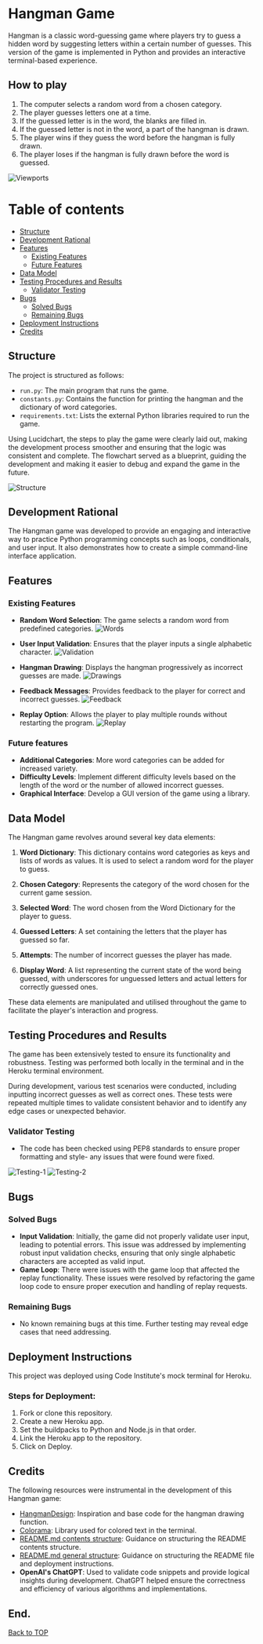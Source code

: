 # Hangman Game

Hangman is a classic word-guessing game where players try to guess a hidden word by suggesting letters within a certain number of guesses. This version of the game is implemented in Python and provides an interactive terminal-based experience.

## How to play

1. The computer selects a random word from a chosen category.
2. The player guesses letters one at a time.
3. If the guessed letter is in the word, the blanks are filled in.
4. If the guessed letter is not in the word, a part of the hangman is drawn.
5. The player wins if they guess the word before the hangman is fully drawn.
6. The player loses if the hangman is fully drawn before the word is guessed.

![Viewports](md_images/viewports.png)

# Table of contents
- [Structure](#structure)
- [Development Rational](#dev-ration)
- [Features](#features)
    - [Existing Features](existing-features)
    - [Future Features](future-features)
- [Data Model](#data-model)
- [Testing Procedures and Results](#testing)
    - [Validator Testing](#validator-testing)
- [Bugs](#bugs)
    - [Solved Bugs](#solved-bugs)
    - [Remaining Bugs](#remaining-bugs)
- [Deployment Instructions](#deployment)
- [Credits](#credits)

## Structure
The project is structured as follows:
- `run.py`: The main program that runs the game.
- `constants.py`: Contains the function for printing the hangman and the dictionary of word categories.
- `requirements.txt`: Lists the external Python libraries required to run the game.

Using Lucidchart, the steps to play the game were clearly laid out, making the development process smoother and ensuring that the logic was consistent and complete. The flowchart served as a blueprint, guiding the development and making it easier to debug and expand the game in the future.

![Structure](md_images/structure.png)

## Development Rational

The Hangman game was developed to provide an engaging and interactive way to practice Python programming concepts such as loops, conditionals, and user input. It also demonstrates how to create a simple command-line interface application.

## Features

### Existing Features
- **Random Word Selection**: The game selects a random word from predefined categories.
![Words](md_images/feature-1.png)

- **User Input Validation**: Ensures that the player inputs a single alphabetic character.
![Validation](md_images/feature-2.png)

- **Hangman Drawing**: Displays the hangman progressively as incorrect guesses are made.
![Drawings](md_images/feature-3.png)

- **Feedback Messages**: Provides feedback to the player for correct and incorrect guesses.
![Feedback](md_images/feature-4.png)

- **Replay Option**: Allows the player to play multiple rounds without restarting the program.
![Replay](md_images/feature-5.png)

### Future features

- **Additional Categories**: More word categories can be added for increased variety.
- **Difficulty Levels**: Implement different difficulty levels based on the length of the word or the number of allowed incorrect guesses.
- **Graphical Interface**: Develop a GUI version of the game using a library.

## Data Model

The Hangman game revolves around several key data elements:

1. **Word Dictionary**: This dictionary contains word categories as keys and lists of words as values. It is used to select a random word for the player to guess.

2. **Chosen Category**: Represents the category of the word chosen for the current game session.

3. **Selected Word**: The word chosen from the Word Dictionary for the player to guess.

4. **Guessed Letters**: A set containing the letters that the player has guessed so far.

5. **Attempts**: The number of incorrect guesses the player has made.

6. **Display Word**: A list representing the current state of the word being guessed, with underscores for unguessed letters and actual letters for correctly guessed ones.

These data elements are manipulated and utilised throughout the game to facilitate the player's interaction and progress.

## Testing Procedures and Results

The game has been extensively tested to ensure its functionality and robustness. Testing was performed both locally in the terminal and in the Heroku terminal environment.

During development, various test scenarios were conducted, including inputting incorrect guesses as well as correct ones. These tests were repeated multiple times to validate consistent behavior and to identify any edge cases or unexpected behavior.

### Validator Testing

- The code has been checked using PEP8 standards to ensure proper formatting and style- any issues that were found were fixed.

![Testing-1](md_images/pep8-1.png)
![Testing-2](md_images/pep8-2.png)

## Bugs

### Solved Bugs

- **Input Validation**: Initially, the game did not properly validate user input, leading to potential errors. This issue was addressed by implementing robust input validation checks, ensuring that only single alphabetic characters are accepted as valid input.
- **Game Loop**: There were issues with the game loop that affected the replay functionality. These issues were resolved by refactoring the game loop code to ensure proper execution and handling of replay requests.

### Remaining Bugs

- No known remaining bugs at this time. Further testing may reveal edge cases that need addressing.

## Deployment Instructions

This project was deployed using Code Institute's mock terminal for Heroku.

### Steps for Deployment:

1. Fork or clone this repository.
2. Create a new Heroku app.
3. Set the buildpacks to Python and Node.js in that order.
4. Link the Heroku app to the repository.
5. Click on Deploy.

## Credits

The following resources were instrumental in the development of this Hangman game:

- [HangmanDesign](https://github.com/ShaunHalverson/PythonHangman/blob/main/main.py): Inspiration and base code for the hangman drawing function.
- [Colorama](https://www.geeksforgeeks.org/print-colors-python-terminal/): Library used for colored text in the terminal.
- [README.md contents structure](https://github.com/fraserivison/astronaut-quiz/blob/main/README.md): Guidance on structuring the README contents structure.
- [README.md general structure](https://learn.codeinstitute.net/courses/course-v1:CodeInstitute+PE_PAGPPF+2021_Q2/courseware/b3378fc1159e43e3b70916fdefdfae51/605f34e006594dc4ae19f5e60ec75e2e/): Guidance on structuring the README file and deployment instructions.
- **OpenAI's ChatGPT**: Used to validate code snippets and provide logical insights during development. ChatGPT helped ensure the correctness and efficiency of various algorithms and implementations.

## End.

[Back to TOP](#table-of-contents)

